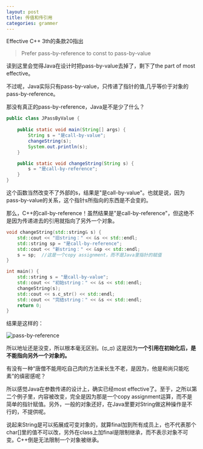 ```yaml
---
layout: post
title: 传值和传引用
categories: grammer
---
```

Effective C++ 3th的条款20指出
>Prefer pass-by-reference to const to pass-by-value

读到这里会觉得Java在设计时把pass-by-value去掉了，剩下了the part of most effective。

不过呢，Java实际只有pass-by-value，只传递了指针的值,几乎等价于对象的pass-by-reference。

那没有真正的pass-by-reference，Java是不是少了什么？

```Java
public class JPassByValue {
	
	public static void main(String[] args) {
		String s = "是call-by-value";
		changeString(s);
		System.out.println(s);
	}

	public static void changeString(String s) {
		s = "是call-by-reference";
	}
}
```

这个函数当然改变不了外部的s，结果是"是call-by-value"。也就是说，因为pass-by-value的关系，这个指针s所指向的东西是不会变的。

那么，C++的call-by-reference！虽然结果是"是call-by-reference"，但这绝不是因为传递进去的引用就指向了另外一个对象。

```cpp
void changeString(std::string& s) {
	std::cout << "旧string：" << &s << std::endl;
	std::string sp = "是call-by-reference";
	std::cout << "新string：" << &sp << std::endl;
	s = sp;  //这是一个copy assignment，而不是Java里指针的赋值
}

int main() {
	std::string s = "是call-by-value";
	std::cout << "初始string：" << &s << std::endl;
	changeString(s);
	std::cout << s.c_str() << std::endl;
	std::cout << "完结string：" << &s << std::endl;
	return 0;
}
```

结果是这样的：

![pass-by-reference](http://pic.yupoo.com/tan91319/ESp46vmv/medish.jpg)

所以地址还是没变，所以根本毫无区别。(ಥ_ಥ)
这是因为**一个引用在初始化后，是不能指向另外一个对象的。**

有没有一种“唐僧不能用吃自己肉的方法来长生不老，是因为，他是和尚只能吃素”的缜密感呢？

所以感觉Java在参数传递的设计上，确实已经most effective了。至于，之所以第二个例子里，内容被改变，完全是因为那是一个copy assignment运算，而不是简单的指针赋值。另外，一般的对象还好，在Java里要对String做这种操作是不行的，不提供呢。

说起来String是可以拓展成可变对象的，就算final加到所有成员上，也不代表那个char[]里的值不可以改，另外在class上加final是限制继承，而不表示对象不可变。C++倒是无法限制一个对象被继承。